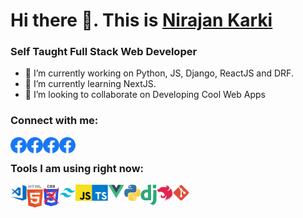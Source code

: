 # Hi there 👋. This is [Nirajan Karki](https://www.nirajankarki.com.np)

### Self Taught Full Stack Web Developer

- 🔭 I’m currently working on Python, JS, Django, ReactJS and DRF.
- 🌱 I’m currently learning NextJS.
- 👯 I’m looking to collaborate on Developing Cool Web Apps

### Connect with me:

<a href="https://facebook.com/kneeraazon"><img align="left" alt="Visual Studio Code" width="26px" src="https://raw.githubusercontent.com/kneeraazon01/kneeraazon01/main/fb.png" /></a>
<a href="https://facebook.com/kneeraazon"><img align="left" alt="Visual Studio Code" width="26px" src="https://raw.githubusercontent.com/kneeraazon01/kneeraazon01/main/fb.png" /></a>
<a href="https://facebook.com/kneeraazon"><img align="left" alt="Visual Studio Code" width="26px" src="https://raw.githubusercontent.com/kneeraazon01/kneeraazon01/main/fb.png" /></a>
<a href="https://facebook.com/kneeraazon"><img align="left" alt="Visual Studio Code" width="26px" src="https://raw.githubusercontent.com/kneeraazon01/kneeraazon01/main/fb.png" /></a>

<br />

### Tools I am using right now:

<img align="left" alt="Visual Studio Code" width="26px" src="https://raw.githubusercontent.com/kneeraazon01/kneeraazon01/main/vscode.png" />
<img align="left" alt="HTML5" width="26px" src="https://raw.githubusercontent.com/kneeraazon01/kneeraazon01/main/html.png" />
<img align="left" alt="CSS3" width="26px" src="https://raw.githubusercontent.com/kneeraazon01/kneeraazon01/main/css.png" />
<img align="left" alt="tailwind" width="26px" src="https://raw.githubusercontent.com/kneeraazon01/kneeraazon01/main/tailwind.png" />
<img align="left" alt="js" width="26px" src="https://raw.githubusercontent.com/kneeraazon01/kneeraazon01/main/js.png" />
<img align="left" alt="js" width="26px" src="https://raw.githubusercontent.com/kneeraazon01/kneeraazon01/main/ts.png" />
<img align="left" alt="vue" width="26px" src="https://raw.githubusercontent.com/kneeraazon01/kneeraazon01/main/vue.png" />
<img align="left" alt="python" width="26px" src="https://raw.githubusercontent.com/kneeraazon01/kneeraazon01/main/python.png" />
<img align="left" alt="django" width="26px" src="https://raw.githubusercontent.com/kneeraazon01/kneeraazon01/main/django.png" />
<img align="left" alt="nest" width="26px" src="https://raw.githubusercontent.com/kneeraazon01/kneeraazon01/main/Nest%20JS.png" />
<img align="left" alt="git" width="26px" src="https://raw.githubusercontent.com/kneeraazon01/kneeraazon01/main/git.png" />

